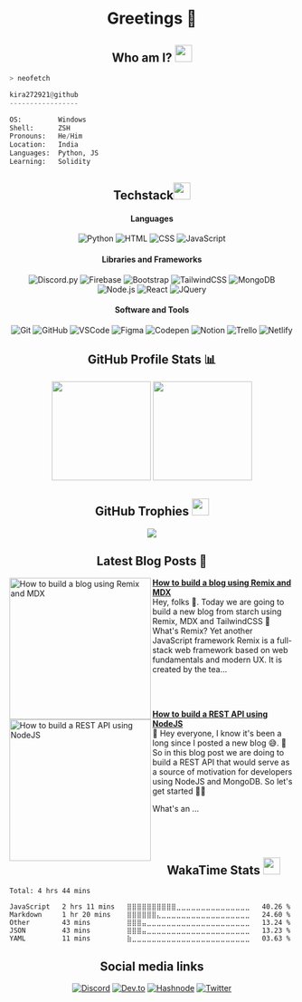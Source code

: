 <h1 align="center"> Greetings 👋</h1>

<h2 align="center"> Who am I? <img src="https://cdn.discordapp.com/emojis/886788754403119114.png?size=100" width="30px"></h2>

```bash
> neofetch
```

```python
kira272921@github
-----------------

OS:         Windows
Shell:      ZSH
Pronouns:   He/Him
Location:   India
Languages:  Python, JS
Learning:   Solidity
```

<div align="center">
    <h2>Techstack<img src="https://cdn.discordapp.com/emojis/886120813969956875.png?size=100" width="30px"></h2>
    <h4>Languages</h4>
    <img alt="Python" src="https://img.shields.io/badge/-python-ffd43b?style=for-the-badge&labelColor=306998&logo=python&logoColor=white">
    <img alt="HTML" src="https://img.shields.io/badge/-html 5-orange?style=for-the-badge&labelColor=orange&logo=html5&logoColor=white">
    <img alt="CSS" src="https://img.shields.io/badge/-css 3-blue?style=for-the-badge&labelColor=blue&logo=css3&logoColor=white"</h2>
    <img alt="JavaScript" src="https://img.shields.io/badge/-javascript-F0DB4F?style=for-the-badge&labelColor=F0DB4F&logo=javascript&logoColor=black">
    <h4>Libraries and Frameworks</h4>
    <img alt="Discord.py" src="https://img.shields.io/badge/-discord.py-7289da?style=for-the-badge&labelColor=7289da&logo=discord&logoColor=white">
    <img alt="Firebase" src="https://img.shields.io/badge/-firebase-black?style=for-the-badge&labelColor=black&logo=firebase&logoColor=ffa611" >
    <img alt="Bootstrap" src="https://camo.githubusercontent.com/e263934e2ca58b1813bb30e40796d5a3f8e6f289a8b821141b59d2a446087055/68747470733a2f2f696d672e736869656c64732e696f2f62616467652f2d626f6f7473747261702d3630324335303f7374796c653d666f722d7468652d6261646765266c6162656c436f6c6f723d363032433530266c6f676f3d626f6f747374726170266c6f676f436f6c6f723d7768697465">
    <img alt="TailwindCSS" src="https://img.shields.io/badge/tailwindcss-%2338B2AC.svg?style=for-the-badge&logo=tailwind-css&logoColor=white">
    <img alt="MongoDB" src="https://img.shields.io/badge/MongoDB-%234ea94b.svg?style=for-the-badge&logo=mongodb&logoColor=white">
    <img alt="Node.js" src="https://img.shields.io/badge/node.js-6DA55F?style=for-the-badge&logo=node.js&logoColor=white">
    <img alt="React" src="https://img.shields.io/badge/react-%2320232a.svg?style=for-the-badge&logo=react&logoColor=%2361DAFB">
    <img alt="JQuery" src="https://img.shields.io/badge/jquery-%230769AD.svg?style=for-the-badge&logo=jquery&logoColor=white">
    <h4>Software and Tools</h4>
    <img alt="Git" src="https://img.shields.io/badge/-git-orange?style=for-the-badge&labelColor=orange&logo=git&logoColor=black">
    <img alt="GitHub" src="https://img.shields.io/badge/-github-whitesmoke?style=for-the-badge&labelColor=whitesmoke&logo=github&logoColor=black">
    <img alt="VSCode" src="https://img.shields.io/badge/-vs code-2c2f33?style=for-the-badge&labelColor=2c2f33&logo=visualstudiocode&logoColor=blue">
    <img alt="Figma" src="https://img.shields.io/badge/figma-%23F24E1E.svg?style=for-the-badge&logo=figma&logoColor=white">
    <img alt="Codepen" src="https://img.shields.io/badge/CodePen-white?style=for-the-badge&logo=codepen&logoColor=black">
    <img alt="Notion" src="https://img.shields.io/badge/Notion-%23000000.svg?style=for-the-badge&logo=notion&logoColor=white">
    <img alt="Trello" src="https://img.shields.io/badge/Trello-%23026AA7.svg?style=for-the-badge&logo=Trello&logoColor=white">
    <img alt="Netlify" src="https://img.shields.io/badge/netlify-%23000000.svg?style=for-the-badge&logo=netlify&logoColor=#00C7B7">
</div>
<div align="center">
    <h2>GitHub Profile Stats 📊</h2>
    <img src="https://github-readme-stats.vercel.app/api?username=Kira272921&show_icons=true&title_color=fff&icon_color=79ff97&text_color=9f9f9f&bg_color=151515&count_private=true&hide_border=true" height="175px">
    <img src="https://github-readme-streak-stats.herokuapp.com/?user=Kira272921&show_icons=true&hide_border=true&theme=dark" height="175px">
    <h2>GitHub Trophies <img src="https://cdn.discordapp.com/emojis/866705355684577290.png?v=1" width="30px"></h2>
    <img src="https://github-profile-trophy.vercel.app/?username=Kira272921&theme=onedark&no-frame=true&no-bg=true&theme=discord">
</div>

<h2 align="center">Latest Blog Posts 📰</h2>

<!-- HASHNODE_BLOG:START -->
<p align="left">
<a href="https://kirablog.hashnode.dev//build-a-blog-using-remix-and-mdx" title="How to build a blog using Remix and MDX"><img src="https://cdn.hashnode.com/res/hashnode/image/upload/v1644228473977/QFYmPIHm1.png" alt="How to build a blog using Remix and MDX" width="250px" align="left" /></a>
<a href="https://kirablog.hashnode.dev//build-a-blog-using-remix-and-mdx" title="How to build a blog using Remix and MDX"><strong>How to build a blog using Remix and MDX</strong></a>
<br/> Hey, folks 👋. Today we are going to build a new blog from starch using Remix, MDX and TailwindCSS
🤔 What's Remix? Yet another JavaScript framework
Remix is a full-stack web framework based on web fundamentals and modern UX. It is created by the tea... </p> <br/> <br/>
<p align="left">
<a href="https://kirablog.hashnode.dev//rest-api-using-nodejs" title="How to build a REST API using NodeJS"><img src="https://cdn.hashnode.com/res/hashnode/image/upload/v1642775370221/iAApNsOth.png" alt="How to build a REST API using NodeJS" width="250px" align="left" /></a>
<a href="https://kirablog.hashnode.dev//rest-api-using-nodejs" title="How to build a REST API using NodeJS"><strong>How to build a REST API using NodeJS</strong></a>
<br/> 👋 Hey everyone, I know it's been a long since I posted a new blog 😅. 👀 So in this blog post we are doing to build a REST API that would serve as a source of motivation for developers using NodeJS and MongoDB. So let's get started 🏄‍♂️

What's an ... </p> <br/> <br/>
<!-- HASHNODE_BLOG:END -->


<h2 align="center">WakaTime Stats <img src="https://cdn.discordapp.com/emojis/903871632102281266.png?size=100" width="30px"></h2>

<!--START_SECTION:waka-->
```text
Total: 4 hrs 44 mins

JavaScript   2 hrs 11 mins   ⣿⣿⣿⣿⣿⣿⣿⣿⣿⣿⣀⣀⣀⣀⣀⣀⣀⣀⣀⣀⣀⣀⣀⣀⣀   40.26 % 
Markdown     1 hr 20 mins    ⣿⣿⣿⣿⣿⣿⣄⣀⣀⣀⣀⣀⣀⣀⣀⣀⣀⣀⣀⣀⣀⣀⣀⣀⣀   24.60 % 
Other        43 mins         ⣿⣿⣿⣤⣀⣀⣀⣀⣀⣀⣀⣀⣀⣀⣀⣀⣀⣀⣀⣀⣀⣀⣀⣀⣀   13.24 % 
JSON         43 mins         ⣿⣿⣿⣤⣀⣀⣀⣀⣀⣀⣀⣀⣀⣀⣀⣀⣀⣀⣀⣀⣀⣀⣀⣀⣀   13.23 % 
YAML         11 mins         ⣷⣀⣀⣀⣀⣀⣀⣀⣀⣀⣀⣀⣀⣀⣀⣀⣀⣀⣀⣀⣀⣀⣀⣀⣀   03.63 % 
```
<!--END_SECTION:waka-->

<div align=center>
<h2>Social media links</h2>
  
[![Discord](https://img.shields.io/badge/-DISCORD-informational?style=for-the-badge&logo=discord&logoColor=23272a&color=7289da)](https://discord.gg/4EDmwmzXzN)
[![Dev.to](https://img.shields.io/badge/dev.to-0A0A0A?style=for-the-badge&logo=dev.to&logoColor=white)](https://dev.to/kira272921)
[![Hashnode](https://img.shields.io/badge/Hashnode-2962FF?style=for-the-badge&logo=hashnode&logoColor=white)](https://kirablog.hashnode.dev/)
[![Twitter](https://img.shields.io/badge/<handle>-%231DA1F2.svg?style=for-the-badge&logo=Twitter&logoColor=white)](https://twitter.com/Kira_272921)
</div>
